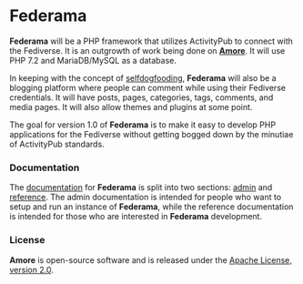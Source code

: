 # Federama
**Federama** will be a PHP framework that utilizes ActivityPub to connect with the Fediverse. It is an outgrowth of work being done on [**Amore**](https://github.com/lafnlab/Amore). It will use PHP 7.2 and MariaDB/MySQL as a database.

In keeping with the concept of [selfdogfooding](https://indieweb.org/selfdogfood), **Federama** will also be a blogging platform where people can comment while using their Fediverse credentials. It will have posts, pages, categories, tags, comments, and media pages. It will also allow themes and plugins at some point.

The goal for version 1.0 of **Federama** is to make it easy to develop PHP applications for the Fediverse without getting bogged down by the minutiae of ActivityPub standards.

### Documentation
The [documentation](docs/README.md) for **Federama** is split into two sections: [admin](docs/admin/README.md) and [reference](docs/reference/README.md). The admin documentation is intended for people who want to setup and run an instance of **Federama**, while the reference documentation is intended for those who are interested in **Federama** development.

### License
**Amore** is open-source software and is released under the [Apache License, version 2.0](LICENSE).
